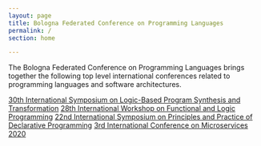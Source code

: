 ```yaml
---
layout: page
title: Bologna Federated Conference on Programming Languages
permalink: /
section: home

---
```


The Bologna Federated Conference on Programming Languages brings together the following top level international conferences related to programming languages and software architectures.

<div class="list-group list-group-flush">
  <a href="https://nms.kcl.ac.uk/maribel.fernandez/LOPSTR2020/" target="_blank" class="rounded list-group-item list-group-item-action list-group-item-primary">30th International Symposium on Logic-Based Program Synthesis and Transformation</a>
  <a href="http://www.cse.chalmers.se/~abela/ppdp20/" target="_blank" class="rounded list-group-item list-group-item-action list-group-item-primary">28th International Workshop on Functional and Logic Programming</a>
  <a href="http://www.cse.chalmers.se/~abela/ppdp20/" target="_blank" class="rounded list-group-item list-group-item-action list-group-item-primary">22nd International Symposium on Principles and Practice of Declarative Programming</a>
  <a href="https://www.conf-micro.services/2020/" target="_blank" class="rounded list-group-item list-group-item-action list-group-item-primary" tabindex="-1" aria-disabled="true">3rd International Conference on Microservices 2020</a>
</div>
